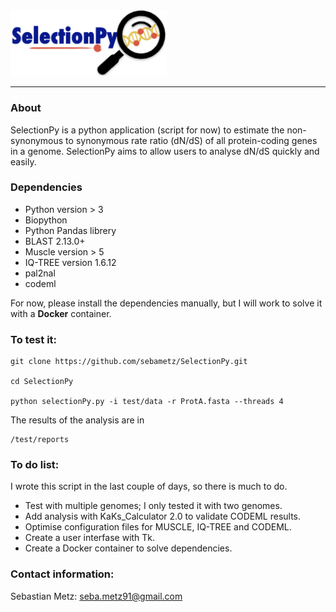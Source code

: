<img src = "logo/SelectionPy2.png" alt = "SelectionPy logo" width = 250px>

----------------------------------

### About
SelectionPy is a python application (script for now) to estimate the non-synonymous to synonymous rate ratio (dN/dS) of all protein-coding genes in a genome. SelectionPy aims to allow users to analyse dN/dS quickly and easily. 

### Dependencies
- Python version > 3
- Biopython
- Python Pandas librery
- BLAST 2.13.0+
- Muscle version > 5
- IQ-TREE version 1.6.12
- pal2nal
- codeml

For now, please install the dependencies manually, but I will work to solve it with a __Docker__ container.

### To test it:

    git clone https://github.com/sebametz/SelectionPy.git

    cd SelectionPy

    python selectionPy.py -i test/data -r ProtA.fasta --threads 4

The results of the analysis are in 
    
    /test/reports

### To do list:
I wrote this script in the last couple of days, so there is much to do.
- Test with multiple genomes; I only tested it with two genomes.
- Add analysis with KaKs_Calculator 2.0 to validate CODEML results.
- Optimise configuration files for MUSCLE, IQ-TREE and CODEML.
- Create a user interfase with Tk.
- Create a Docker container to solve dependencies.

### Contact information:

Sebastian Metz: seba.metz91@gmail.com